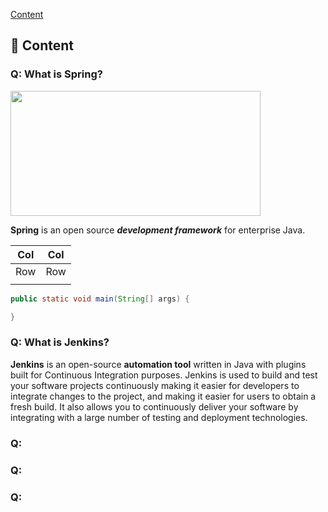 
[Content](#id)

## 📖 Content <div id="id"></div>

### Q: What is Spring?

<img src="" height="200" width="400" />

**Spring** is an open source ***development framework*** for enterprise Java.

| Col | Col |
| -- | -- |
| Row | Row |
|    |    |

```Java
public static void main(String[] args) {

}
```

### Q: What is Jenkins?
**Jenkins** is an open-source **automation tool** written in Java with plugins built for Continuous Integration purposes. Jenkins is used to build and test your software projects continuously making it easier for developers to integrate changes to the project, and making it easier for users to obtain a fresh build. It also allows you to continuously deliver your software by integrating with a large number of testing and deployment technologies.

### Q: 

### Q: 

### Q: 